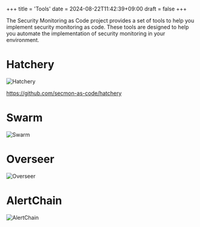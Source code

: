 +++
title = 'Tools'
date = 2024-08-22T11:42:39+09:00
draft = false
+++

The Security Monitoring as Code project provides a set of tools to help you implement security monitoring as code. These tools are designed to help you automate the implementation of security monitoring in your environment.

# Hatchery

![Hatchery](/images/hatchery.png)

https://github.com/secmon-as-code/hatchery



# Swarm

![Swarm](/images/swarm.png)

# Overseer

![Overseer](/images/overseer.png)

# AlertChain

![AlertChain](/images/alertchain.png)